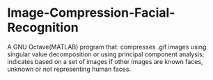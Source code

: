 # Image-Compression-Facial-Recognition
A GNU Octave(MATLAB) program that: compresses .gif images using singular value decomposition or using principal component analysis; indicates based on a set of images if other images are known faces, unknown or not representing human faces.
